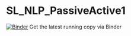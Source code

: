 # SL_NLP_PassiveActive1
[![Binder](https://mybinder.org/badge.svg)](https://mybinder.org/v2/gh/perspegrity5/SL_NLP_PassiveActive1/master)
Get the latest running copy via Binder 
